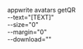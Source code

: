 appwrite avatars getQR \
        --text="[TEXT]" \
        --size="0" \
        --margin="0" \
        --download=""
